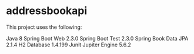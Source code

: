 # addressbookapi

This project uses the following:

Java 8
Spring Boot Web 2.3.0
Spring Boot Test 2.3.0
Spring Book Data JPA 2.1.4
H2 Database 1.4.199
Junit Jupiter Engine 5.6.2